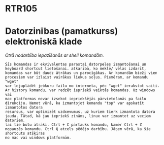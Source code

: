 # RTR105
# Datorzinības (pamatkurss) elektroniskā klade


*Otrā nodarbība iepazīšanās ar shell komandām.*

    Šīs komandas ir ekvivalentas parastai datorpeles izmantošanai un keyboard shortcut lietošanai. atkarībā, ko meklē/ vēlas izdarīt, 
    komandas var būt daudz ātrākas un parocīgākas. Ar komandām bieži vien procesiem var izlaist vairākus liekus soļus. Piemēram, ar komandu "wget"
    var lejuplādēt jebkuru failu no interneta, pēc "wget" ierakstot saiti. Ar history komandu, var redzēt iepriekš veiktās komandas. Uz windows vai
    mac platformas nevar izsekot iepriekšējās pārvietošanās pa failu direkciju. Ņemot vērā, ka izmantojot komandu "top" var apskatīt izmantotos datora
    resursus, var optimizēt uzdxevumus, uz kuriem tierk izmantota datora jauda. Tātad, kā jau iepriekš zināms, linux var izmantot uz veciem datoriem,
    lai tie būtu ātrāki. Ctrl + C pārtauks komandu, kamēr Ctrl + Z nopauzēs komandu. Ctrl Q atcels pēdējo darbību. Jāņem vērā, ka šie shortcuts atšķiras
    no mac vai windows platformām.
